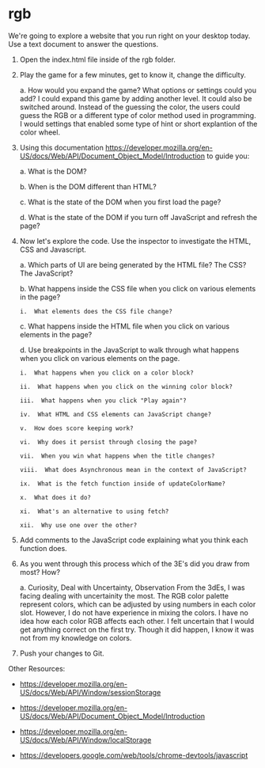 # rgb

We&#39;re going to explore a website that you run right on your desktop today. Use a text document to answer the questions.

1.  Open the index.html file inside of the rgb folder.

2.  Play the game for a few minutes, get to know it, change the difficulty.

    a. How would you expand the game? What options or settings could you add?
    I could expand this game by adding another level. It could also be switched around. Instead of the guessing the color, the users could guess the RGB or a different type of color method used in programming. I would settings that enabled some type of hint or short explantion of the color wheel.

3.  Using this documentation https://developer.mozilla.org/en-US/docs/Web/API/Document_Object_Model/Introduction to guide you:

    a. What is the DOM?

    b. When is the DOM different than HTML?

    c. What is the state of the DOM when you first load the page?

    d. What is the state of the DOM if you turn off JavaScript and refresh the page?

4.  Now let's explore the code. Use the inspector to investigate the HTML, CSS and Javascript.

    a. Which parts of UI are being generated by the HTML file? The CSS? The JavaScript?

    b. What happens inside the CSS file when you click on various elements in the page?

        i.  What elements does the CSS file change? 

    c. What happens inside the HTML file when you click on various elements in the page?

    d. Use breakpoints in the JavaScript to walk through what happens when you click on various elements on the page.

        i.  What happens when you click on a color block?

        ii.  What happens when you click on the winning color block? 

        iii.  What happens when you click "Play again"? 

        iv.  What HTML and CSS elements can JavaScript change? 

        v.  How does score keeping work? 

        vi.  Why does it persist through closing the page? 

        vii.  When you win what happens when the title changes? 

        viii.  What does Asynchronous mean in the context of JavaScript? 

        ix.  What is the fetch function inside of updateColorName? 

        x.  What does it do? 

        xi.  What's an alternative to using fetch? 

        xii.  Why use one over the other? 

5.  Add comments to the JavaScript code explaining what you think each function does.

6.  As you went through this process which of the 3E's did you draw from most? How?

    a. Curiosity, Deal with Uncertainty, Observation
    From the 3dEs, I was facing dealing with uncertainity the most. The RGB color palette represent colors, which can be adjusted by using numbers in each color slot.
    However, I do not have experience in mixing the colors. I have no idea how each color RGB affects each other. I felt uncertain that I would get anything correct on the first try. Though it did happen, I know it was not from my knowledge on colors.

7.  Push your changes to Git.

Other Resources:

- https://developer.mozilla.org/en-US/docs/Web/API/Window/sessionStorage

- https://developer.mozilla.org/en-US/docs/Web/API/Document_Object_Model/Introduction

- https://developer.mozilla.org/en-US/docs/Web/API/Window/localStorage

- https://developers.google.com/web/tools/chrome-devtools/javascript
